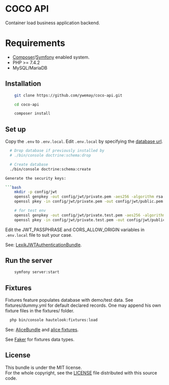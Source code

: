 # COCO API

Container load business application backend.

# Requirements

- [Composer](https://getcomposer.org)/[Symfony](https://symfony.com) enabled system.
- PHP >= 7.4.2
- MySQL/MariaDB

## Installation

```bash
    git clone https://github.com/ywemay/coco-api.git

    cd coco-api

    composer install
```

## Set up

Copy the `.env` to `.env.local`. Edit `.env.local` by specifying the [database url](https://symfony.com/doc/current/doctrine.html#configuring-the-database).

```bash
  # Drop database if previously installed by
  # ./bin/console doctrine:schema:drop

  # Create database
  ./bin/console doctrine:schema:create

Generate the security keys:

```bash
    mkdir -p config/jwt
    openssl genpkey -out config/jwt/private.pem -aes256 -algorithm rsa -pkeyopt rsa_keygen_bits:4096
    openssl pkey -in config/jwt/private.pem -out config/jwt/public.pem -pubout

    # for test env
    openssl genpkey -out config/jwt/private.test.pem -aes256 -algorithm rsa -pkeyopt rsa_keygen_bits:4096
    openssl pkey -in config/jwt/private.test.pem -out config/jwt/public.test.pem -pubout
```

Edit the JWT_PASSPHRASE and CORS_ALLOW_ORIGIN variables in `.env.local` file to suit your case.

See: [LexikJWTAuthenticationBundle](https://github.com/lexik/LexikJWTAuthenticationBundle).

## Run the server

```bash
    symfony server:start
```

## Fixtures

Fixtures feature populates database with demo/test data.
See fixtures/dummy.yml for default declared records.
One may append his own fixture files in the fixtures/ folder.

```bash
  php bin/console hautelook:fixtures:load
```

See: [AliceBundle](https://github.com/hautelook/AliceBundle) and [alice fixtures](https://github.com/nelmio/alice).

See [Faker](https://github.com/fzaninotto/Faker) for fixtures data types.

## License

This bundle is under the MIT license.  
For the whole copyright, see the [LICENSE](LICENSE) file distributed with this source code.
